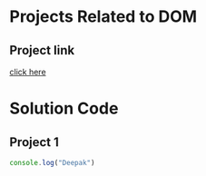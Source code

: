 # Projects Related to DOM
## Project link 
[click here](https://stackblitz.com/edit/dom-project-chaiaurcode?file=index.html)

# Solution Code
## Project 1
``` Javascript
console.log("Deepak")
```
